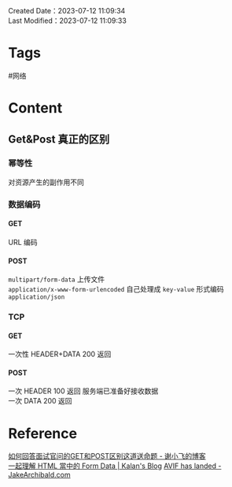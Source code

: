 Created Date：2023-07-12 11:09:34  
Last Modified：2023-07-12 11:09:33

# Tags

#网络

# Content

## Get&Post 真正的区别

### 幂等性

对资源产生的副作用不同

### 数据编码

#### GET

URL 编码

#### POST

`multipart/form-data` 上传文件  
`application/x-www-form-urlencoded` 自己处理成 `key-value` 形式编码  
`application/json`

### TCP

#### GET

一次性 HEADER+DATA 200 返回

#### POST

一次 HEADER 100 返回 服务端已准备好接收数据  
一次 DATA 200 返回

# Reference

[如何回答面试官问的GET和POST区别这道送命题 - 谢小飞的博客](https://xieyufei.com/2020/06/12/Diff-Get-Post.html)  
[一起理解 HTML 當中的 Form Data | Kalan's Blog](https://blog.kalan.dev/2021-03-13-html-form-data)
[AVIF has landed - JakeArchibald.com](https://jakearchibald.com/2020/avif-has-landed/)
